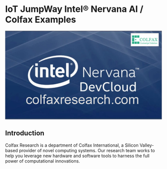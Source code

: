 # IoT JumpWay Intel® Nervana AI / Colfax Examples

![IoT JumpWay Intel® Nervana AI / Colfax Examples](images/intel-nervana-ai-cluster-colfax.jpg)

## Introduction

Colfax Research is a department of Colfax International, a Silicon Valley-based provider of novel computing systems. Our research team works to help you leverage new hardware and software tools to harness the full power of computational innovations.